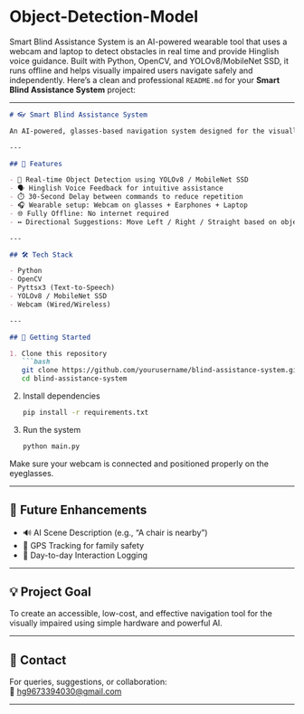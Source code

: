 # Object-Detection-Model
Smart Blind Assistance System is an AI-powered wearable tool that uses a webcam and laptop to detect obstacles in real time and provide Hinglish voice guidance. Built with Python, OpenCV, and YOLOv8/MobileNet SSD, it runs offline and helps visually impaired users navigate safely and independently.
Here’s a clean and professional `README.md` for your **Smart Blind Assistance System** project:

---

```markdown
# 👓 Smart Blind Assistance System

An AI-powered, glasses-based navigation system designed for the visually impaired. This project detects obstacles in real time using a webcam and provides Hinglish voice guidance through a laptop, enabling safe and independent navigation.

---

## 📌 Features

- 🎯 Real-time Object Detection using YOLOv8 / MobileNet SSD
- 🗣️ Hinglish Voice Feedback for intuitive assistance
- ⏱️ 30-Second Delay between commands to reduce repetition
- 🎧 Wearable setup: Webcam on glasses + Earphones + Laptop
- 🌐 Fully Offline: No internet required
- ↔️ Directional Suggestions: Move Left / Right / Straight based on object position

---

## 🛠 Tech Stack

- Python
- OpenCV
- Pyttsx3 (Text-to-Speech)
- YOLOv8 / MobileNet SSD
- Webcam (Wired/Wireless)

---

## 🚀 Getting Started

1. Clone this repository  
   ```bash
   git clone https://github.com/yourusername/blind-assistance-system.git
   cd blind-assistance-system
   ```

2. Install dependencies  
   ```bash
   pip install -r requirements.txt
   ```

3. Run the system  
   ```bash
   python main.py
   ```

Make sure your webcam is connected and positioned properly on the eyeglasses.

---

## 🌱 Future Enhancements

- 🔊 AI Scene Description (e.g., “A chair is nearby”)
- 📍 GPS Tracking for family safety
- 📅 Day-to-day Interaction Logging

---

## 💡 Project Goal

To create an accessible, low-cost, and effective navigation tool for the visually impaired using simple hardware and powerful AI.

---


## 📩 Contact

For queries, suggestions, or collaboration:  
📧 hg9673394030@gmail.com

---

```
